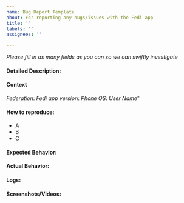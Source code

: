 ```yaml
---
name: Bug Report Template
about: For reporting any bugs/issues with the Fedi app
title: ''
labels: ''
assignees: ''

---
```



_Please fill in as many fields as you can so we can swiftly investigate_
#### Detailed Description:


#### Context
_Federation_: 
_Fedi app version_:
_Phone OS_: 
_User Name_"

#### How to reproduce:
- A
- B
- C

#### Expected Behavior:


#### Actual Behavior: 


#### Logs:


#### Screenshots/Videos:
